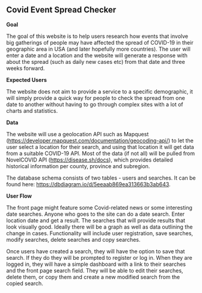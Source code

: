 ## Covid Event Spread Checker

**Goal**

The goal of this website is to help users research how events that involve big gatherings of people may have affected the spread of COVID-19 in their geographic area in USA (and later hopefully more countries). The user will enter a date and a location and the website will generate a response with about the spread (such as daily new cases etc) from that date and three weeks forward. 

**Expected Users**

The website does not aim to provide a service to a specific demographic, it will simply provide a quick way for people to check the spread from one date to another without having to go through complex sites with a lot of charts and statistics. 


**Data**

The website will use a geolocation API such as Mapquest (https://developer.mapquest.com/documentation/geocoding-api/) to let the user select a location for their search, and using that location it will get data from a suitable COVID-19 API. Most of the data (if not all) will be pulled from NovelCOVID API (https://disease.sh/docs), which provides detailed historical information per county, province and subregion. 

The database schema consists of two tables - users and searches. It can be found here: https://dbdiagram.io/d/5eeaab869ea313663b3ab643.


**User Flow**

The front page might feature some Covid-related news or some interesting date searches. Anyone who goes to the site can do a date search. Enter location date and get a result. The searches that will provide results that look visually good. Ideally there will be a graph as well as data outlining the change in cases. Functionality will include user registration, save searches, modify searches, delete searches and copy searches. 

Once users have created a search, they will have the option to save that search. If they do they will be prompted to register or log in. When they are logged in, they will have a simple dashboard with a link to their searches and the front page search field. They will be able to edit their searches, delete them, or copy them and create a new modified search from the copied search. 
